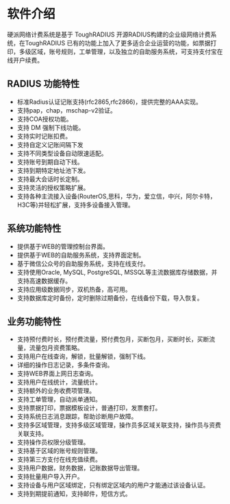 # 软件介绍

硬派网络计费系统是基于 ToughRADIUS 开源RADIUS构建的企业级网络计费系统，在ToughRADIUS 已有的功能上加入了更多适合企业运营的功能，如票据打印，多级区域，账号规则，工单管理，以及独立的自助服务系统，可支持支付宝在线开户续费。

## RADIUS 功能特性

- 标准Radius认证记账支持(rfc2865,rfc2866)，提供完整的AAA实现。
- 支持pap，chap，mschap-v2验证。
- 支持COA授权功能。
- 支持 DM 强制下线功能。
- 支持实时记账扣费。
- 支持自定义记账间隔下发
- 支持不同类型设备自动限速适配。
- 支持账号到期自动下线。
- 支持到期特定地址池下发。
- 支持最大会话时长定制。
- 支持灵活的授权策略扩展。
- 支持各种主流接入设备(RouterOS,思科，华为，爱立信，中兴，阿尔卡特，H3C等)并轻松扩展，支持多设备接入管理。

## 系统功能特性

- 提供基于WEB的管理控制台界面。
- 提供基于WEB的自助服务系统，支持界面定制。
- 基于微信公众号的自助服务系统，支持在线支付。
- 支持使用Oracle, MySQL, PostgreSQL, MSSQL等主流数据库存储数据，并支持高速数据缓存。
- 支持应用级数据同步，双机热备，高可用。
- 支持数据库定时备份，定时删除过期备份，在线备份下载，导入恢复。

## 业务功能特性

- 支持预付费时长，预付费流量，预付费包月，买断包月，买断时长，买断流量，流量包月资费策略。
- 支持用户在线查询，解锁，批量解锁，强制下线。
- 详细的操作日志记录，多条件查询。
- 支持WEB界面上网日志查询。
- 支持用户在线统计，流量统计。
- 支持额外的业务收费项管理。
- 支持工单管理，自动派单通知。
- 支持票据打印，票据模板设计，普通打印，发票套打。
- 支持系统日志消息跟踪，帮助诊断用户故障。
- 支持多区域管理，支持多级区域管理，操作员多区域关联支持，操作员与资费关联支持。
- 支持操作员权限分级管理。
- 支持基于区域的账号规则管理。
- 支持第三方支付在线充值续费。
- 支持用户数据，财务数据，记账数据导出管理。
- 支持批量用户导入开户。
- 支持设备与用户区域绑定，只有绑定区域内的用户才能通过该设备认证。
- 支持到期提前通知，支持邮件，短信方式。




